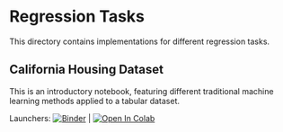 # Regression Tasks

This directory contains implementations for different regression tasks.

## California Housing Dataset

This is an introductory notebook, featuring different traditional
machine learning methods applied to a tabular dataset.

Launchers: [![Binder](https://mybinder.org/badge_logo.svg)](https://mybinder.org/v2/gh/mommermi/hft-teaching/main?labpath=regression%2Fcalifornia_housing%2Fcalifornia_housing.ipynb) | [![Open In Colab](https://colab.research.google.com/assets/colab-badge.svg)](https://githubtocolab.com/mommermi/hft-teaching/blob/main/regression/california_housing/california_housing.ipynb)
